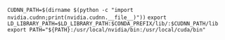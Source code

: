 

`CUDNN_PATH=$(dirname $(python -c "import nvidia.cudnn;print(nvidia.cudnn.__file__)"))`
`export LD_LIBRARY_PATH=$LD_LIBRARY_PATH:$CONDA_PREFIX/lib/:$CUDNN_PATH/lib`
`export PATH="${PATH}:/usr/local/nvidia/bin:/usr/local/cuda/bin"`
